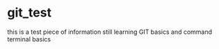 # git_test
this is a test piece of information 
still learning GIT basics and command terminal basics